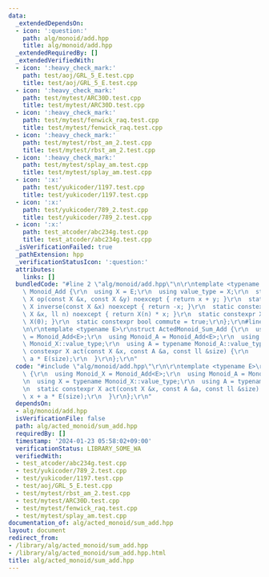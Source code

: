 ```yaml
---
data:
  _extendedDependsOn:
  - icon: ':question:'
    path: alg/monoid/add.hpp
    title: alg/monoid/add.hpp
  _extendedRequiredBy: []
  _extendedVerifiedWith:
  - icon: ':heavy_check_mark:'
    path: test/aoj/GRL_5_E.test.cpp
    title: test/aoj/GRL_5_E.test.cpp
  - icon: ':heavy_check_mark:'
    path: test/mytest/ARC30D.test.cpp
    title: test/mytest/ARC30D.test.cpp
  - icon: ':heavy_check_mark:'
    path: test/mytest/fenwick_raq.test.cpp
    title: test/mytest/fenwick_raq.test.cpp
  - icon: ':heavy_check_mark:'
    path: test/mytest/rbst_am_2.test.cpp
    title: test/mytest/rbst_am_2.test.cpp
  - icon: ':heavy_check_mark:'
    path: test/mytest/splay_am.test.cpp
    title: test/mytest/splay_am.test.cpp
  - icon: ':x:'
    path: test/yukicoder/1197.test.cpp
    title: test/yukicoder/1197.test.cpp
  - icon: ':x:'
    path: test/yukicoder/789_2.test.cpp
    title: test/yukicoder/789_2.test.cpp
  - icon: ':x:'
    path: test_atcoder/abc234g.test.cpp
    title: test_atcoder/abc234g.test.cpp
  _isVerificationFailed: true
  _pathExtension: hpp
  _verificationStatusIcon: ':question:'
  attributes:
    links: []
  bundledCode: "#line 2 \"alg/monoid/add.hpp\"\n\r\ntemplate <typename E>\r\nstruct\
    \ Monoid_Add {\r\n  using X = E;\r\n  using value_type = X;\r\n  static constexpr\
    \ X op(const X &x, const X &y) noexcept { return x + y; }\r\n  static constexpr\
    \ X inverse(const X &x) noexcept { return -x; }\r\n  static constexpr X power(const\
    \ X &x, ll n) noexcept { return X(n) * x; }\r\n  static constexpr X unit() { return\
    \ X(0); }\r\n  static constexpr bool commute = true;\r\n};\r\n#line 2 \"alg/acted_monoid/sum_add.hpp\"\
    \n\r\ntemplate <typename E>\r\nstruct ActedMonoid_Sum_Add {\r\n  using Monoid_X\
    \ = Monoid_Add<E>;\r\n  using Monoid_A = Monoid_Add<E>;\r\n  using X = typename\
    \ Monoid_X::value_type;\r\n  using A = typename Monoid_A::value_type;\r\n  static\
    \ constexpr X act(const X &x, const A &a, const ll &size) {\r\n    return x +\
    \ a * E(size);\r\n  }\r\n};\r\n"
  code: "#include \"alg/monoid/add.hpp\"\r\n\r\ntemplate <typename E>\r\nstruct ActedMonoid_Sum_Add\
    \ {\r\n  using Monoid_X = Monoid_Add<E>;\r\n  using Monoid_A = Monoid_Add<E>;\r\
    \n  using X = typename Monoid_X::value_type;\r\n  using A = typename Monoid_A::value_type;\r\
    \n  static constexpr X act(const X &x, const A &a, const ll &size) {\r\n    return\
    \ x + a * E(size);\r\n  }\r\n};\r\n"
  dependsOn:
  - alg/monoid/add.hpp
  isVerificationFile: false
  path: alg/acted_monoid/sum_add.hpp
  requiredBy: []
  timestamp: '2024-01-23 05:58:02+09:00'
  verificationStatus: LIBRARY_SOME_WA
  verifiedWith:
  - test_atcoder/abc234g.test.cpp
  - test/yukicoder/789_2.test.cpp
  - test/yukicoder/1197.test.cpp
  - test/aoj/GRL_5_E.test.cpp
  - test/mytest/rbst_am_2.test.cpp
  - test/mytest/ARC30D.test.cpp
  - test/mytest/fenwick_raq.test.cpp
  - test/mytest/splay_am.test.cpp
documentation_of: alg/acted_monoid/sum_add.hpp
layout: document
redirect_from:
- /library/alg/acted_monoid/sum_add.hpp
- /library/alg/acted_monoid/sum_add.hpp.html
title: alg/acted_monoid/sum_add.hpp
---
```

